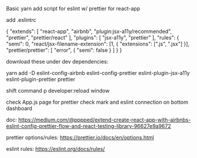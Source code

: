 Basic yarn add script for eslint w/ prettier for react-app

add .eslintrc

 {
  "extends": [
    "react-app",
    "airbnb",
    "plugin:jsx-a11y/recommended",
    "prettier",
    "prettier/react"
  ],
  "plugins": [
    "jsx-a11y",
    "prettier"
  ],
  "rules": {
    "semi": 0,
    "react/jsx-filename-extension": [1, { "extensions": [".js", ".jsx"] }],
    "prettier/prettier": [
      "error", {
        "semi": false
      }
    ]
  }
}

download these under dev dependencies: 

yarn add -D eslint-config-airbnb eslint-config-prettier eslint-plugin-jsx-a11y eslint-plugin-prettier prettier

shift command p 
  developer:reload window

check App.js page for prettier check mark and eslint connection on bottom dashboard

doc: 
  https://medium.com/@pppped/extend-create-react-app-with-airbnbs-eslint-config-prettier-flow-and-react-testing-library-96627e9a9672

prettier options/rules: 
  https://prettier.io/docs/en/options.html

eslint rules: 
  https://eslint.org/docs/rules/